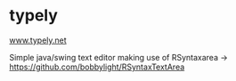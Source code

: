 # typely
www.typely.net

Simple java/swing text editor making use of RSyntaxarea -> https://github.com/bobbylight/RSyntaxTextArea
